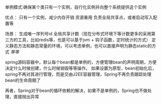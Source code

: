 单例模式:确保某个类只有一个实例，自行化实例并向整个系统提供这个实例

优点：
只有一个实例，减少内存开销
资源重用
负责全局共享点，或者启动写入配置等

场景：
生成唯一序列号id
全局共享计数（现在分布式环境下等计数更多的采用第三方的工具，比如redis等，也是可以基于jvm + 钩子函数，定时统计的方式）
定义静态方法和静态常量的环境，可以考虑单例，也可以直接声明为静态static的方式
*等等*

spring源码容器中，默认每个bean都是单例的，方便管理bean的声明周期，方便决定什么时候创建，什么时候销毁等等操作。
如果设置为原型，bean初始化后，spring不再对其进行管理，而是交由J2EE容器管理，Spring不再负责跟踪处理bean的生命周期了

再者，Spring对于bean的循环依赖的解决，如果不是单例的，Spring也不做处理，直接抛出异常
